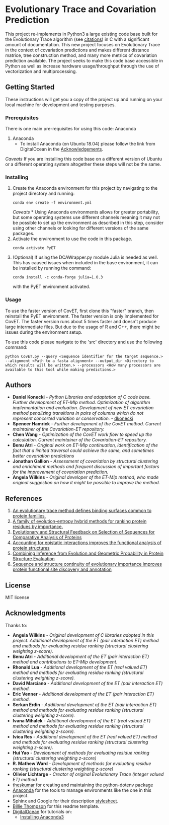 # Evolutionary Trace and Covariation Prediction

This project re-implements in Python3 a large existing code base built for the Evolutionary Trace algorithm (see [citations](##References)) in C with a significant amount of documentation. This new project focuses on Evolutionary Trace in the context of covariation predictions and makes different distance matrice, tree construction method, and many more metrics of covariation prediction available. The project seeks to make this code base accessible in Python as well as increase hardware usage/throughput through the use of vectorization and multiprocessing.

## Getting Started

These instructions will get you a copy of the project up and running on your local machine for development and testing purposes.

### Prerequisites

There is one main pre-requisites for using this code: Anaconda

1. Anaconda
    * To install Anaconda (on Ubuntu 18.04) please follow the link from DigitalOcean in the [Acknowledgements](##Acknowledgements).

*Caveats* If you are installing this code base on a different version of Ubuntu or a different operating system altogether these steps will not be the same.

### Installing

1. Create the Anaconda environment for this project by navigating to the project directory and running:
    ```
    conda env create -f environment.yml
    ```
    *Caveats* * Using Anaconda environments allows for greater portability, but some operating systems use different channels meaning it may not be possible to set up the environment as described in this step, consider using other channels or looking for different versions of the same packages.
2. Activate the environment to use the code in this package.
    ```
    conda activate PyET
    ```
3. (Optional) If using the DCAWrapper.py module Julia is needed as well. This has caused issues when included in the base environment, it can be installed by running the command:
    ```
    conda install -c conda-forge julia=1.0.3
    ```
   with the PyET environment activated.
### Usage
To use the faster version of CovET, first clone this "faster" branch, then reinstall the PyET environment. The faster version is only implemented for CovET. The faster version runs about 5 times faster and doesn't produce large intermediate files. But due to the usage of R and C++, there might be issues during the environment setup.

To use this code please navigate to the 'src' directory and use the following command:
```
python CovET.py --query <Sequence identifier for the target sequence.> --alignment <Path to a fasta alignment> --output_dir <Directory to which results will be written.> --processors <How many processors are available to this tool while making predictions.>
```

## Authors
* **Daniel Konecki** - *Python Libraries and adaptation of C code base. Further development of ET-MIp method. Optimization of algorithm implementation and evaluation. Development of new ET covariation method penalizing transitions in pairs of columns which do not represent concerted variation or conservation.* - [dkonecki](https://github.com/dkonecki)
* **Spencer Hamrick** - *Further development of the CovET method. Current maintainer of the Covariation-ET repository.*
* **Chen Wang** - *Optimization of the CovET work flow to speed up the calculation. Current maintainer of the Covariation-ET repository.*
* **Benu Atri** - *Original work on ET-MIp continuation, identification of the fact that a limited traversal could achieve the same, and sometimes better covariation predictions*
* **Jonathan Gallion** - *Assessment of covariation by structural clustering and enrichment methods and frequent discussion of important factors for the improvement of covariation prediction.*
* **Angela Wilkins** - *Original developer of the ET-MIp method, who made original suggestion on how it might be possible to improve the method.*

## References
1. [An evolutionary trace method defines binding surfaces common to protein families.](https://www.ncbi.nlm.nih.gov/pubmed/8609628)
2. [A family of evolution-entropy hybrid methods for ranking protein residues by importance.](https://www.ncbi.nlm.nih.gov/pubmed/15037084)
3. [Evolutionary and Structural Feedback on Selection of Sequences for Comparative Analysis of Proteins](https://www.ncbi.nlm.nih.gov/pubmed/16397893)
4. [Accounting for epistatic interactions improves the functional analysis of protein structures](https://www.ncbi.nlm.nih.gov/pubmed/24021383)
5. [Combining Inference from Evolution and Geometric Probability in Protein Structure Evaluation](https://www.ncbi.nlm.nih.gov/pubmed/12875851)
6. [Sequence and structure continuity of evolutionary importance improves protein functional site discovery and annotation](https://www.ncbi.nlm.nih.gov/pubmed/20506260)

## License
MIT license

## Acknowledgments

Thanks to:
* **Angela Wilkins** - *Original development of C libraries adopted in this project. Additional development of the ET (pair interaction ET) method and methods for evaluating residue ranking (structural clustering weighting z-score).*
* **Benu Atri** - *Additional development of the ET (pair interaction ET) method and contributions to ET-MIp development.*
* **Rhonald Lua** - *Additional development of the ET (real valued ET) method and methods for evaluating residue ranking (structural clustering weighting z-score).*
* **David Marciano** - *Additional development of the ET (pair interaction ET) method.*
* **Eric Venner** - *Additional development of the ET (pair interaction ET) method.*
* **Serkan Erdin** - *Additional development of the ET (pair interaction ET) method and methods for evaluating residue ranking (structural clustering weighting z-score).*
* **Ivana Mihalek** - *Additional development of the ET (real valued ET) method and methods for evaluating residue ranking (structural clustering weighting z-score).*
* **Ivica Res** - *Additional development of the ET (real valued ET) method and methods for evaluating residue ranking (structural clustering weighting z-score).*
* **Hui Yao** - *Development of methods for evaluating residue ranking (structural clustering weighting z-score)*
* **R. Mathew Ward** - *Development of methods for evaluating residue ranking (structural clustering weighting z-score)*
* **Olivier Lichtarge** - *Creator of original Evolutionary Trace (integer valued ET) method*
* [theskumar](https://github.com/theskumar/python-dotenv) for creating and maintaining the python-dotenv package
* [Anaconda](https://docs.conda.io/projects/conda/en/latest/user-guide/tasks/manage-environments.html#creating-an-environment-from-an-environment-yml-file) for the tools to manage environments like the one in this project.
* Sphinx and Google for their description [stylesheet](https://sphinxcontrib-napoleon.readthedocs.io/en/latest/example_google.html).
* [Billie Thompson](https://gist.github.com/PurpleBooth/109311bb0361f32d87a2) for this readme template.
* [DigitalOcean](https://www.digitalocean.com) for tutorials on:
    * [Installing Anaconda3](https://www.digitalocean.com/community/tutorials/how-to-install-anaconda-on-ubuntu-18-04-quickstart)